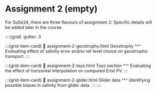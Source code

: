 # Assignment 2 (empty)


For SuSe24, there are three flavours of assignment 2: Specific details will be added later in the course.

::::{grid}
:gutter: 3

:::{grid-item-card} 
:link: assignment-2-geostrophy.html
Geostrophy
^^^
Evaluating effect of salinity error and/or ref level choice on geostrophic transport.
:::

:::{grid-item-card} 
:link: assignment-2-toyo.html
Toyo section
^^^
Evaluating the effect of horizontal interpolation on computed Ertel PV.
:::

:::{grid-item-card} 
:link: assignment-2-glider.html
Glider data
^^^
Identifying possible biases in salinity from glider data.
:::
::::


